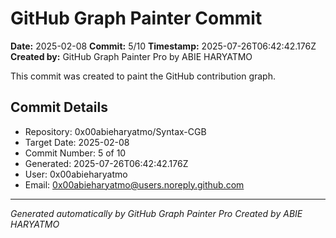 # GitHub Graph Painter Commit

**Date:** 2025-02-08
**Commit:** 5/10
**Timestamp:** 2025-07-26T06:42:42.176Z
**Created by:** GitHub Graph Painter Pro by ABIE HARYATMO

This commit was created to paint the GitHub contribution graph.

## Commit Details
- Repository: 0x00abieharyatmo/Syntax-CGB
- Target Date: 2025-02-08
- Commit Number: 5 of 10
- Generated: 2025-07-26T06:42:42.176Z
- User: 0x00abieharyatmo
- Email: 0x00abieharyatmo@users.noreply.github.com

---
*Generated automatically by GitHub Graph Painter Pro*
*Created by ABIE HARYATMO*

